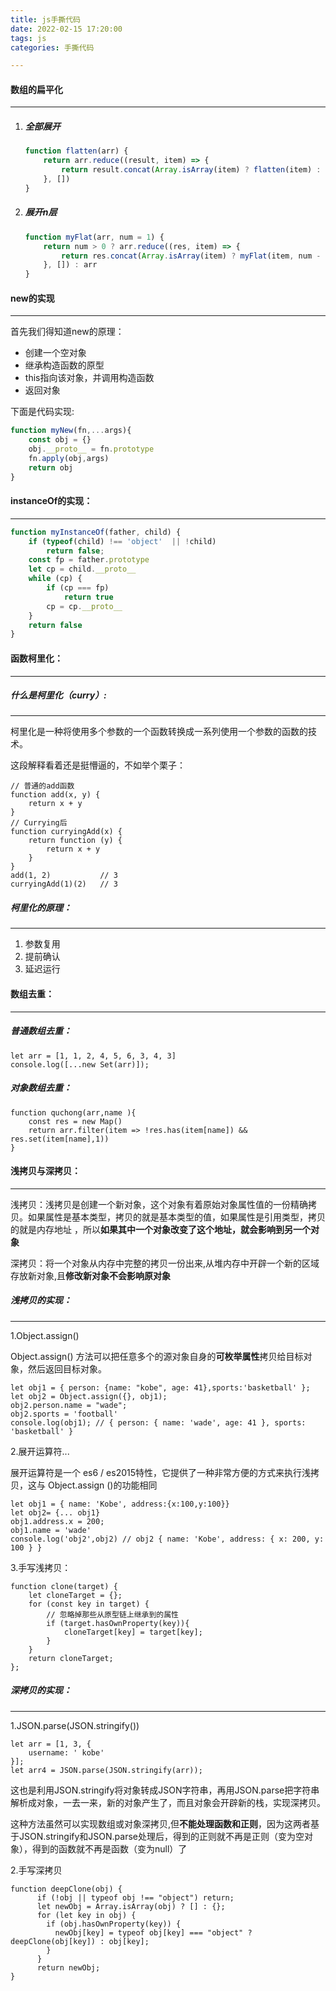 ```yaml
---
title: js手撕代码
date: 2022-02-15 17:20:00
tags: js
categories: 手撕代码

---
```

#### 数组的扁平化

------

1. ##### 全部展开

   ```javascript
   function flatten(arr) {
       return arr.reduce((result, item) => {
           return result.concat(Array.isArray(item) ? flatten(item) : item)
       }, [])
   }
   ```

2. ##### 展开n层

   ```javascript
   function myFlat(arr, num = 1) {
       return num > 0 ? arr.reduce((res, item) => {
           return res.concat(Array.isArray(item) ? myFlat(item, num - 1) : item)
       }, []) : arr
   }
   ```

#### new的实现

------

首先我们得知道new的原理：

- 创建一个空对象
- 继承构造函数的原型
- this指向该对象，并调用构造函数
- 返回对象

下面是代码实现:

```javascript
function myNew(fn,...args){
	const obj = {}
	obj.__proto__ = fn.prototype
	fn.apply(obj,args)
	return obj
}
```

#### instanceOf的实现：

------

```javascript
function myInstanceOf(father, child) {
    if (typeof(child) !== 'object'  || !child) 
        return false;
    const fp = father.prototype
    let cp = child.__proto__
    while (cp) {
        if (cp === fp) 
            return true
        cp = cp.__proto__
    }
    return false
}
```

#### 函数柯里化：

------

##### 什么是柯里化（curry）:

------

柯里化是一种将使用多个参数的一个函数转换成一系列使用一个参数的函数的技术。

这段解释看着还是挺懵逼的，不如举个栗子：

```
// 普通的add函数
function add(x, y) {
    return x + y
}
// Currying后
function curryingAdd(x) {
    return function (y) {
        return x + y
    }
}
add(1, 2)           // 3
curryingAdd(1)(2)   // 3
```

##### 柯里化的原理：

------

1. 参数复用
2. 提前确认
3. 延迟运行

#### 数组去重：

------

##### 普通数组去重：

```
let arr = [1, 1, 2, 4, 5, 6, 3, 4, 3]
console.log([...new Set(arr)]);
```

##### 对象数组去重：

```
function quchong(arr,name ){
    const res = new Map()
    return arr.filter(item => !res.has(item[name]) && res.set(item[name],1))
}
```

#### 浅拷贝与深拷贝：

------

浅拷贝：浅拷贝是创建一个新对象，这个对象有着原始对象属性值的一份精确拷贝。如果属性是基本类型，拷贝的就是基本类型的值，如果属性是引用类型，拷贝的就是内存地址 ，所以**如果其中一个对象改变了这个地址，就会影响到另一个对象**

深拷贝：将一个对象从内存中完整的拷贝一份出来,从堆内存中开辟一个新的区域存放新对象,且**修改新对象不会影响原对象**

##### 浅拷贝的实现：

------

1.Object.assign()

Object.assign() 方法可以把任意多个的源对象自身的**可枚举属性**拷贝给目标对象，然后返回目标对象。

```
let obj1 = { person: {name: "kobe", age: 41},sports:'basketball' };
let obj2 = Object.assign({}, obj1);
obj2.person.name = "wade";
obj2.sports = 'football'
console.log(obj1); // { person: { name: 'wade', age: 41 }, sports: 'basketball' }

```

2.展开运算符...

展开运算符是一个 es6 / es2015特性，它提供了一种非常方便的方式来执行浅拷贝，这与 Object.assign ()的功能相同

```
let obj1 = { name: 'Kobe', address:{x:100,y:100}}
let obj2= {... obj1}
obj1.address.x = 200;
obj1.name = 'wade'
console.log('obj2',obj2) // obj2 { name: 'Kobe', address: { x: 200, y: 100 } }
```

3.手写浅拷贝：

```
function clone(target) {
    let cloneTarget = {};
    for (const key in target) {
        // 忽略掉那些从原型链上继承到的属性
    	if (target.hasOwnProperty(key)){
        	cloneTarget[key] = target[key];
    	}
    }
    return cloneTarget;
};
```

##### 深拷贝的实现：

------

1.JSON.parse(JSON.stringify())

```
let arr = [1, 3, {
    username: ' kobe'
}];
let arr4 = JSON.parse(JSON.stringify(arr));
```

这也是利用JSON.stringify将对象转成JSON字符串，再用JSON.parse把字符串解析成对象，一去一来，新的对象产生了，而且对象会开辟新的栈，实现深拷贝。

这种方法虽然可以实现数组或对象深拷贝,但**不能处理函数和正则**，因为这两者基于JSON.stringify和JSON.parse处理后，得到的正则就不再是正则（变为空对象），得到的函数就不再是函数（变为null）了

2.手写深拷贝

```
function deepClone(obj) {
      if (!obj || typeof obj !== "object") return;
      let newObj = Array.isArray(obj) ? [] : {};
      for (let key in obj) {
        if (obj.hasOwnProperty(key)) {
          newObj[key] = typeof obj[key] === "object" ? deepClone(obj[key]) : obj[key];
        }
      }
      return newObj;
}
```

